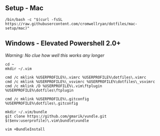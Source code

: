 
## Setup - Mac
```
/bin/bash -c "$(curl -fsSL https://raw.githubusercontent.com/cromwellryan/dotfiles/mac-setup/mac)"
```



## Windows - Elevated Powershell 2.0+
_Warning: No clue how well this works any longer_

```
cd ~
mkdir ~/.vim

cmd /c mklink %USERPROFILE%\.vimrc %USERPROFILE%\dotfiles\.vimrc
cmd /c mklink %USERPROFILE%\_vsvimrc %USERPROFILE%\dotfiles\_vsvimrc
cmd /c mklink /D %USERPROFILE%\.vim\ftplugin %USERPROFILE%\dotfiles\ftplugin

cmd /c mklink %USERPROFILE%\.gitconfig %USERPROFILE%\dotfiles\.gitconfig

mkdir ~/.vim/bundle
git clone https://github.com/gmarik/vundle.git $($env:userprofile)\.vim\bundle\vundle

vim +BundleInstall
```
